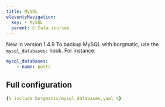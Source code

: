 ```yaml
---
title: MySQL
eleventyNavigation:
  key: • MySQL
  parent: 🗄️ Data sources
---
```


<span class="minilink minilink-addedin">New in version 1.4.9</span> To backup
MySQL with borgmatic, use the `mysql_databases:` hook. For instance:

```yaml
mysql_databases:
    - name: posts
```


## Full configuration

```yaml
{% include borgmatic/mysql_databases.yaml %}
```
